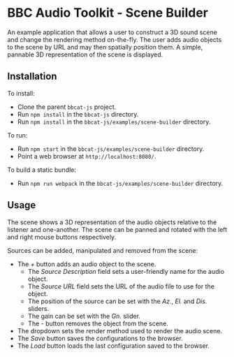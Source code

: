 # BBC Audio Toolkit - Scene Builder

An example application that allows a user to construct a 3D sound scene and change the rendering method on-the-fly. The user adds audio objects to the scene by URL and may then spatially position them. A simple, pannable 3D representation of the scene is displayed.

## Installation

To install:
- Clone the parent `bbcat-js` project.
- Run `npm install` in the `bbcat-js` directory.
- Run `npm install` in the `bbcat-js/examples/scene-builder` directory.

To run:
- Run `npm start` in the `bbcat-js/examples/scene-builder` directory.
- Point a web browser at `http://localhost:8080/`.

To build a static bundle:
- Run `npm run webpack` in the `bbcat-js/examples/scene-builder` directory.

## Usage

The scene shows a 3D representation of the audio objects relative to the listener and one-another. The scene can be panned and rotated with the left and right mouse buttons respectively.

Sources can be added, manipulated and removed from the scene:
- The _+_ button adds an audio object to the scene.
  - The _Source Description_ field sets a user-friendly name for the audio object.
  - The _Source URL_ field sets the URL of the audio file to use for the object.
  - The position of the source can be set with the _Az._, _El._ and _Dis._ sliders.
  - The gain can be set with the _Gn._ slider.
  - The _-_ button removes the object from the scene.
- The dropdown sets the render method used to render the audio scene.
- The _Save_ button saves the configurations to the browser.
- The _Load_ button loads the last configuration saved to the browser.
